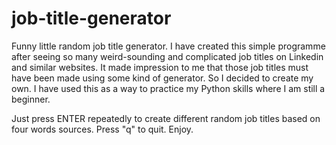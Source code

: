 # job-title-generator

Funny little random job title generator. I have created this simple programme after seeing so many
weird-sounding and complicated job titles on Linkedin and similar websites. It made impression to me that those job titles
must have been made using some kind of generator. So I decided to create my own. I have used this as a way to practice
my Python skills where I am still a beginner.

Just press ENTER repeatedly to create different random job titles based on four words sources. Press "q" to quit.
Enjoy.

